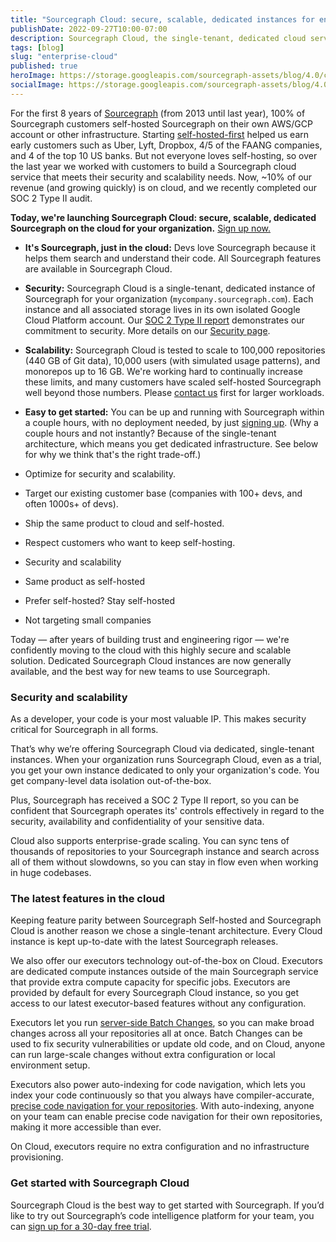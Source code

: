 ```yaml
---
title: "Sourcegraph Cloud: secure, scalable, dedicated instances for enterprises"
publishDate: 2022-09-27T10:00-07:00
description: Sourcegraph Cloud, the single-tenant, dedicated cloud service of Sourcegraph, is now generally available.
tags: [blog]
slug: "enterprise-cloud"
published: true
heroImage: https://storage.googleapis.com/sourcegraph-assets/blog/4.0/cloud-instances.png
socialImage: https://storage.googleapis.com/sourcegraph-assets/blog/4.0/cloud-instances.png
---
```


For the first 8 years of [Sourcegraph](https://about.sourcegraph.com) (from 2013 until last year), 100% of Sourcegraph customers self-hosted Sourcegraph on their own AWS/GCP account or other infrastructure. Starting [self-hosted-first](https://slack.org/self-hosted-first) helped us earn early customers such as Uber, Lyft, Dropbox, 4/5 of the FAANG companies, and 4 of the top 10 US banks. But not everyone loves self-hosting, so over the last year we worked with customers to build a Sourcegraph cloud service that meets their security and scalability needs. Now, ~10% of our revenue (and growing quickly) is on cloud, and we recently completed our SOC 2 Type II audit.

**Today, we're launching Sourcegraph Cloud: secure, scalable, dedicated Sourcegraph on the cloud for your organization.** [Sign up now.](https://signup.sourcegraph.com/)

* **It's Sourcegraph, just in the cloud:** Devs love Sourcegraph because it helps them search and understand their code. All Sourcegraph features are available in Sourcegraph Cloud.
* **Security:** Sourcegraph Cloud is a single-tenant, dedicated instance of Sourcegraph for your organization (`mycompany.sourcegraph.com`). Each instance and all associated storage lives in its own isolated Google Cloud Platform account. Our [SOC 2 Type II report](https://security.sourcegraph.com) demonstrates our commitment to security. More details on our [Security page](https://security.sourcegraph.com/).
* **Scalability:** Sourcegraph Cloud is tested to scale to 100,000 repositories (440 GB of Git data), 10,000 users (with simulated usage patterns), and monorepos up to 16 GB. We're working hard to continually increase these limits, and many customers have scaled self-hosted Sourcegraph well beyond those numbers. Please [contact us](https://about.sourcegraph.com/contact) first for larger workloads.
* **Easy to get started:** You can be up and running with Sourcegraph within a couple hours, with no deployment needed, by just [signing up](https://signup.sourcegraph.com/). (Why a couple hours and not instantly? Because of the single-tenant architecture, which means you get dedicated infrastructure. See below for why we think that's the right trade-off.)

* Optimize for security and scalability.
* Target our existing customer base (companies with 100+ devs, and often 1000s+ of devs).
* Ship the same product to cloud and self-hosted.
* Respect customers who want to keep self-hosting.

* Security and scalability
* Same product as self-hosted
* Prefer self-hosted? Stay self-hosted
* Not targeting small companies

Today — after years of building trust and engineering rigor — we're confidently moving to the cloud with this highly secure and scalable solution. Dedicated Sourcegraph Cloud instances are now generally available, and the best way for new teams to use Sourcegraph.

### Security and scalability

As a developer, your code is your most valuable IP. This makes security critical for Sourcegraph in all forms.

That’s why we’re offering Sourcegraph Cloud via dedicated, single-tenant instances. When your organization runs Sourcegraph Cloud, even as a trial, you get your own instance dedicated to only your organization's code. You get company-level data isolation out-of-the-box.

Plus, Sourcegraph has received a SOC 2 Type II report, so you can be confident that Sourcegraph operates its' controls effectively in regard to the security, availability and confidentiality of your sensitive data.

Cloud also supports enterprise-grade scaling. You can sync tens of thousands of repositories to your Sourcegraph instance and search across all of them without slowdowns, so you can stay in flow even when working in huge codebases.

### The latest features in the cloud

Keeping feature parity between Sourcegraph Self-hosted and Sourcegraph Cloud is another reason we chose a single-tenant architecture. Every Cloud instance is kept up-to-date with the latest Sourcegraph releases.

We also offer our executors technology out-of-the-box on Cloud. Executors are dedicated compute instances outside of the main Sourcegraph service that provide extra compute capacity for specific jobs. Executors are provided by default for every Sourcegraph Cloud instance, so you get access to our latest executor-based features without any configuration.

Executors let you run [server-side Batch Changes](https://docs.sourcegraph.com/batch_changes/explanations/server_side), so you can make broad changes across all your repositories all at once. Batch Changes can be used to fix security vulnerabilities or update old code, and on Cloud, anyone can run large-scale changes without extra configuration or local environment setup. 

Executors also power auto-indexing for code navigation, which lets you index your code continuously so that you always have compiler-accurate, [precise code navigation for your repositories](https://about.sourcegraph.com/blog/announcing-auto-indexing). With auto-indexing, anyone on your team can enable precise code navigation for their own repositories, making it more accessible than ever.

On Cloud, executors require no extra configuration and no infrastructure provisioning. 

### Get started with Sourcegraph Cloud

Sourcegraph Cloud is the best way to get started with Sourcegraph. If you’d like to try out Sourcegraph’s code intelligence platform for your team, you can [sign up for a 30-day free trial](https://signup.sourcegraph.com/).
